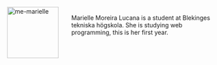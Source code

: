 
<p><img src="img/me-marielle.jpg" alt="me-marielle" height="120" align="left" style="padding-right: 27px; padding-bottom: 30px;">
<br>
Marielle Moreira Lucana is a student at Blekinges tekniska högskola. She is studying web programming, this is her first year. </p>

